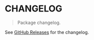 # CHANGELOG

> Package changelog.

See [GitHub Releases](https://github.com/stdlib-js/ndarray-base-slice/releases) for the changelog.
